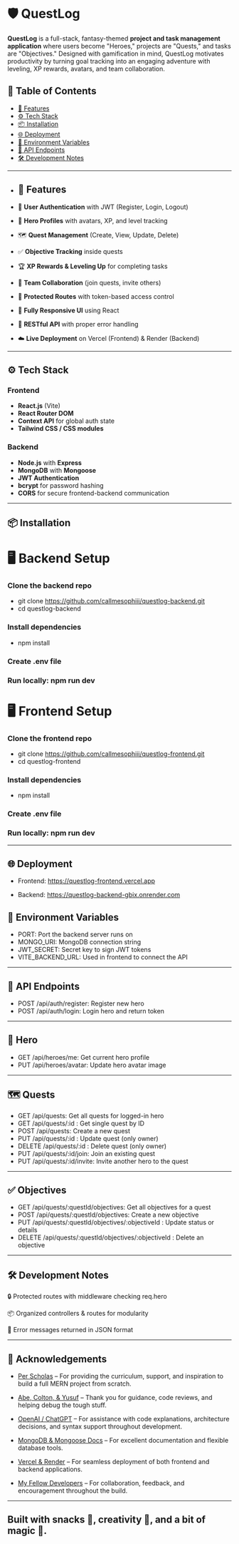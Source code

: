 # 🛡️ QuestLog

**QuestLog** is a full-stack, fantasy-themed **project and task management application** where users become "Heroes," projects are "Quests," and tasks are "Objectives." Designed with gamification in mind, QuestLog motivates productivity by turning goal tracking into an engaging adventure with leveling, XP rewards, avatars, and team collaboration.

## 🚀 Table of Contents

- [📜 Features](#-features)
- [⚙️ Tech Stack](#️-tech-stack)
- [📦 Installation](#-installation)
- [🌐 Deployment](#-deployment)
- [🔑 Environment Variables](#-environment-variables)
- [🧪 API Endpoints](#-api-endpoints)
- [🛠️ Development Notes](#️-development-notes)

---

- ## 📜 Features

- 🔐 **User Authentication** with JWT (Register, Login, Logout)
- 🧝 **Hero Profiles** with avatars, XP, and level tracking
- 🗺️ **Quest Management** (Create, View, Update, Delete)
- ✅ **Objective Tracking** inside quests
- 🏆 **XP Rewards & Leveling Up** for completing tasks
- 🤝 **Team Collaboration** (join quests, invite others)
- 🧰 **Protected Routes** with token-based access control
- 🎨 **Fully Responsive UI** using React
- 🧪 **RESTful API** with proper error handling
- ☁️ **Live Deployment** on Vercel (Frontend) & Render (Backend)

---

## ⚙️ Tech Stack

### Frontend
- **React.js** (Vite)
- **React Router DOM**
- **Context API** for global auth state
- **Tailwind CSS / CSS modules**

### Backend
- **Node.js** with **Express**
- **MongoDB** with **Mongoose**
- **JWT Authentication**
- **bcrypt** for password hashing
- **CORS** for secure frontend-backend communication

---

## 📦 Installation

# 🖥️ Backend Setup

### Clone the backend repo
- git clone https://github.com/callmesophiii/questlog-backend.git
- cd questlog-backend

### Install dependencies
- npm install

### Create .env file

### Run locally: npm run dev

# 🖥️ Frontend Setup

### Clone the frontend repo
- git clone https://github.com/callmesophiii/questlog-frontend.git
- cd questlog-frontend

### Install dependencies
- npm install

### Create .env file

### Run locally: npm run dev

---

## 🌐 Deployment
- Frontend: https://questlog-frontend.vercel.app

- Backend: https://questlog-backend-gbix.onrender.com

## 🔑 Environment Variables
- PORT:	Port the backend server runs on
- MONGO_URI:	MongoDB connection string
- JWT_SECRET:	Secret key to sign JWT tokens
- VITE_BACKEND_URL:	Used in frontend to connect the API

---

## 🧪 API Endpoints

- POST	/api/auth/register:	Register new hero
- POST	/api/auth/login:	Login hero and return token

---

## 🧝 Hero

- GET	/api/heroes/me:	Get current hero profile
- PUT	/api/heroes/avatar:	Update hero avatar image

---

## 🗺️ Quests

- GET	/api/quests:	Get all quests for logged-in hero
- GET	/api/quests/:id :	Get single quest by ID
- POST	/api/quests:	Create a new quest
- PUT	/api/quests/:id :	Update quest (only owner)
- DELETE	/api/quests/:id :	Delete quest (only owner)
- PUT	/api/quests/:id/join:	Join an existing quest
- PUT	/api/quests/:id/invite:	Invite another hero to the quest

---

## ✅ Objectives
- GET	/api/quests/:questId/objectives:	Get all objectives for a quest
- POST	/api/quests/:questId/objectives:	Create a new objective
- PUT	/api/quests/:questId/objectives/:objectiveId :	Update status or details
- DELETE	/api/quests/:questId/objectives/:objectiveId :	Delete an objective

---

## 🛠️ Development Notes
🔒 Protected routes with middleware checking req.hero

📦 Organized controllers & routes for modularity

🧪 Error messages returned in JSON format

---

## 🙏 Acknowledgements
- [Per Scholas](#-Per-Scholas) – For providing the curriculum, support, and inspiration to build a full MERN project from scratch.

- [Abe, Colton, & Yusuf](#-Abe-&-Colton-&-Yusuf) – Thank you for guidance, code reviews, and helping debug the tough stuff.

- [OpenAI / ChatGPT](#-OpenAI-ChatGPT) – For assistance with code explanations, architecture decisions, and syntax support throughout development.

- [MongoDB & Mongoose Docs](#-MongoDB) – For excellent documentation and flexible database tools.

- [Vercel & Render](#-Vercel-&-Render) – For seamless deployment of both frontend and backend applications.

- [My Fellow Developers](#-My-Fellow-Devs) – For collaboration, feedback, and encouragement throughout the build.

---

## Built with snacks 🍿, creativity 🎨, and a bit of magic 🧙.
